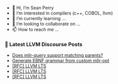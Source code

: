 - 👋 Hi, I’m Sean Perry
- 👀 I’m interested in compilers (c++, COBOL, llvm)
- 🌱 I’m currently learning ...
- 💞️ I’m looking to collaborate on ...
- 📫 How to reach me ...

<!---
s66perry/s66perry is a ✨ special ✨ repository because its `README.md` (this file) appears on your GitHub profile.
You can click the Preview link to take a look at your changes.
--->
### 📕 Latest LLVM Discourse Posts

<!-- DISCOURSE-LLVM:START -->
- [Does mlir-query support matching parents?](https://discourse.llvm.org/t/does-mlir-query-support-matching-parents/84493#post_1)
- [Generate EBNF grammar from custom mlir-opt](https://discourse.llvm.org/t/generate-ebnf-grammar-from-custom-mlir-opt/84492#post_1)
- [[RFC] LLVM LTS](https://discourse.llvm.org/t/rfc-llvm-lts/84049?page=3#post_51)
- [[RFC] LLVM LTS](https://discourse.llvm.org/t/rfc-llvm-lts/84049?page=3#post_50)
- [[RFC] LLVM LTS](https://discourse.llvm.org/t/rfc-llvm-lts/84049?page=3#post_49)
<!-- DISCOURSE-LLVM:END -->
